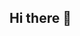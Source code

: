 ## Hi there 👋

<!--
**sbrigham-1996/sbrigham-1996** is a ✨ _special_ ✨ repository because its `README.md` (this file) appears on your GitHub profile.

Here are some ideas to get you started:

- 🔭 I’m currently working on coding!
- 🌱 I’m currently learning coding!
- 👯 I’m looking to collaborate on coding!
- 🤔 I’m looking for help with coding?
- 💬 Ask me about my coding
- 📫 How to reach me: code me
- 😄 Pronouns: coding!
- ⚡ Fun fact: CODING
-->
##

